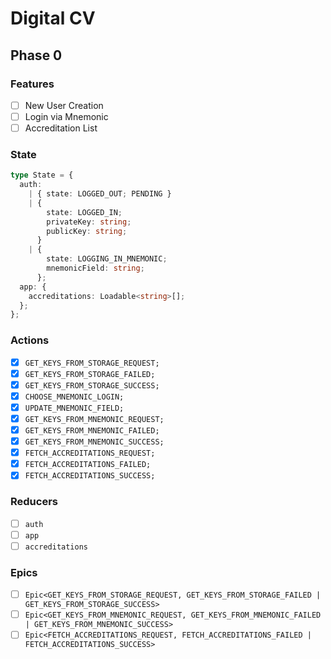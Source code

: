 # Digital CV

## Phase 0

### Features

* [ ] New User Creation
* [ ] Login via Mnemonic
* [ ] Accreditation List

### State

```typescript
type State = {
  auth:
    | { state: LOGGED_OUT; PENDING }
    | {
        state: LOGGED_IN;
        privateKey: string;
        publicKey: string;
      }
    | {
        state: LOGGING_IN_MNEMONIC;
        mnemonicField: string;
      };
  app: {
    accreditations: Loadable<string>[];
  };
};
```

### Actions

* [x] `GET_KEYS_FROM_STORAGE_REQUEST;`
* [x] `GET_KEYS_FROM_STORAGE_FAILED;`
* [x] `GET_KEYS_FROM_STORAGE_SUCCESS;`
* [x] `CHOOSE_MNEMONIC_LOGIN;`
* [x] `UPDATE_MNEMONIC_FIELD;`
* [x] `GET_KEYS_FROM_MNEMONIC_REQUEST;`
* [x] `GET_KEYS_FROM_MNEMONIC_FAILED;`
* [x] `GET_KEYS_FROM_MNEMONIC_SUCCESS;`
* [x] `FETCH_ACCREDITATIONS_REQUEST;`
* [x] `FETCH_ACCREDITATIONS_FAILED;`
* [x] `FETCH_ACCREDITATIONS_SUCCESS;`

### Reducers

* [ ] `auth`
* [ ] `app`
* [ ] `accreditations`

### Epics

* [ ] `Epic<GET_KEYS_FROM_STORAGE_REQUEST, GET_KEYS_FROM_STORAGE_FAILED | GET_KEYS_FROM_STORAGE_SUCCESS>`
* [ ] `Epic<GET_KEYS_FROM_MNEMONIC_REQUEST, GET_KEYS_FROM_MNEMONIC_FAILED | GET_KEYS_FROM_MNEMONIC_SUCCESS>`
* [ ] `Epic<FETCH_ACCREDITATIONS_REQUEST, FETCH_ACCREDITATIONS_FAILED | FETCH_ACCREDITATIONS_SUCCESS>`
